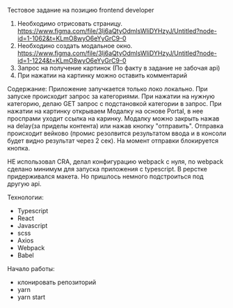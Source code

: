 Тестовое задание на позицию frontend developer

1. Необходимо отрисовать страницу. https://www.figma.com/file/3lj6aQtyOdmlsWIiDYHzyJ/Untitled?node-id=1-1062&t=KLmO8wyO6eYyGrC9-0
2. Необходино создать модальное окно. https://www.figma.com/file/3lj6aQtyOdmlsWIiDYHzyJ/Untitled?node-id=1-1224&t=KLmO8wyO6eYyGrC9-0
3. Запрос на получение картинок (По факту в задание не забочая api)
4. При нажатии на картинку можно оставить комментарий

Содержание:
Приложение запучкается только локо локально. При запуске происходит запрос за категориями.
При нажатии на нужную категорию, делаю GET запрос с подстановкой категории в запрос.
При нажатии на картинку открываем Модалку на основе Portal, в нее проспрами уходит ссылка на каринку.
Модалку можно закрыть нажав на delay(за приделы контента) или нажав кнопку "отправить".
Отправка происходит вейково (промис резолвится результатом ввода и в консоли будет видно результат через 2 сек).
На момент отправки блокируется кнопка.

НЕ использовал CRA, делал конфигурацию webpack с нуля, по webpack сделано минимум для запуска приложения
с typescript.
В рерстке придерживался макета. Но пришлось немного подстроиться под другую api.

Технологии:
- Typescript
- React
- Javascript
- scss
- Axios
- Webpack
- Babel

Начало работы:
- клонировать репозиторий 
- yarn 
- yarn start


